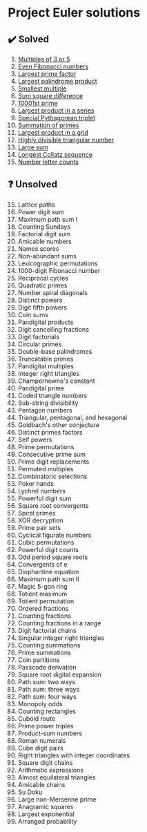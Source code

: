 # Project Euler solutions


## ✔️ Solved

1. [Multiples of 3 or 5](multiples_of_3_or_5)
2. [Even Fibonacci numbers](even_fibonacci_numbers)
3. [Largest prime factor](largest_prime_factor)
4. [Largest palindrome product](largest_palindrome_product)
5. [Smallest multiple](smallest_multiple)
6. [Sum square difference](sum_square_difference)
7. [10001st prime](ten_thousand_and_first_prime)
8. [Largest product in a series](largest_product_in_a_series)
9. [Special Pythagorean triplet](special_pythagorean_triplet)
10. [Summation of primes](summation_of_primes)
11. [Largest product in a grid](largest_product_in_a_grid)
12. [Highly divisible triangular number](highly_divisible_triangular_number)
13. [Large sum](large_sum)
14. [Longest Collatz sequence](longest_collatz_sequence)
17. [Number letter counts](number_letter_counts)


## ❓ Unsolved

15. Lattice paths
16. Power digit sum
18. Maximum path sum I
19. Counting Sundays
20. Factorial digit sum
21. Amicable numbers
22. Names scores
23. Non-abundant sums
24. Lexicographic permutations
25. 1000-digit Fibonacci number
26. Reciprocal cycles
27. Quadratic primes
28. Number spiral diagonals
29. Distinct powers
30. Digit fifth powers
31. Coin sums
32. Pandigital products
33. Digit cancelling fractions
34. Digit factorials
35. Circular primes
36. Double-base palindromes
37. Truncatable primes
38. Pandigital multiples
39. Integer right triangles
40. Champernowne's constant
41. Pandigital prime
42. Coded triangle numbers
43. Sub-string divisibility
44. Pentagon numbers
45. Triangular, pentagonal, and hexagonal
46. Goldbach's other conjecture
47. Distinct primes factors
48. Self powers
49. Prime permutations
50. Consecutive prime sum
51. Prime digit replacements
52. Permuted multiples
53. Combinatoric selections
54. Poker hands
55. Lychrel numbers
56. Powerful digit sum
57. Square root convergents
58. Spiral primes
59. XOR decryption
60. Prime pair sets
61. Cyclical figurate numbers
62. Cubic permutations
63. Powerful digit counts
64. Odd period square roots
65. Convergents of e
66. Diophantine equation
67. Maximum path sum II
68. Magic 5-gon ring
69. Totient maximum
70. Totient permutation
71. Ordered fractions
72. Counting fractions
73. Counting fractions in a range
74. Digit factorial chains
75. Singular integer right triangles
76. Counting summations
77. Prime summations
78. Coin partitions
79. Passcode derivation
80. Square root digital expansion
81. Path sum: two ways
82. Path sum: three ways
83. Path sum: four ways
84. Monopoly odds
85. Counting rectangles
86. Cuboid route
87. Prime power triples
88. Product-sum numbers
89. Roman numerals
90. Cube digit pairs
91. Right triangles with integer coordinates
92. Square digit chains
93. Arithmetic expressions
94. Almost equilateral triangles
95. Amicable chains
96. Su Doku
97. Large non-Mersenne prime
98. Anagramic squares
99. Largest exponential
100. Arranged probability
